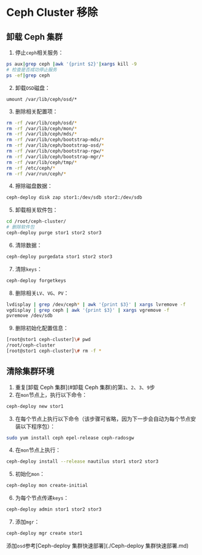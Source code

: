 # Ceph Cluster 移除    


## 卸载 Ceph 集群

1. 停止`ceph`相关服务：

```bash
ps aux|grep ceph |awk '{print $2}'|xargs kill -9
# 检查是否成功停止服务
ps -ef|grep ceph
```

2. 卸载`OSD`磁盘：

```basah
umount /var/lib/ceph/osd/*
```

3. 删除相关配置项：

```bash
rm -rf /var/lib/ceph/osd/*
rm -rf /var/lib/ceph/mon/*
rm -rf /var/lib/ceph/mds/*
rm -rf /var/lib/ceph/bootstrap-mds/*
rm -rf /var/lib/ceph/bootstrap-osd/*
rm -rf /var/lib/ceph/bootstrap-rgw/*
rm -rf /var/lib/ceph/bootstrap-mgr/*
rm -rf /var/lib/ceph/tmp/*
rm -rf /etc/ceph/*
rm -rf /var/run/ceph/*
```

4. 擦除磁盘数据：

```bash
ceph-deploy disk zap stor1:/dev/sdb stor2:/dev/sdb
```


5. 卸载相关软件包：

```bash
cd /root/ceph-cluster/
# 删除软件包
ceph-deploy purge stor1 stor2 stor3
```

6. 清除数据：

```bash
ceph-deploy purgedata stor1 stor2 stor3
```

7. 清除`keys`：

```bash
ceph-deploy forgetkeys
```

8. 删除相关`LV`、`VG`、`PV`：

```bash
lvdisplay | grep /dev/ceph* | awk '{print $3}' | xargs lvremove -f
vgdisplay | grep ceph | awk '{print $3}' | xargs vgremove -f
pvremove /dev/sdb
```

9. 删除初始化配置信息：

```bash
[root@stor1 ceph-cluster]\# pwd
/root/ceph-cluster
[root@stor1 ceph-cluster]\# rm -f *
```

## 清除集群环境

1. 重复[卸载 Ceph 集群](#卸载 Ceph 集群)的第`1`、`2`、`3`、`9`步
2. 在`mon`节点上，执行以下命令：

```bash
ceph-deploy new stor1
```

3. 在每个节点上执行以下命令（该步骤可省略，因为下一步会自动为每个节点安装以下程序包）：

```bash
sudo yum install ceph epel-release ceph-radosgw
```

4. 在`mon`节点上执行：

```bash
ceph-deploy install --release nautilus stor1 stor2 stor3
```

5. 初始化`mon`：

```bash
ceph-deploy mon create-initial
```

6. 为每个节点传递`keys`：

```bash
ceph-deploy admin stor1 stor2 stor3
```

7. 添加`mgr`：

```bash
ceph-deploy mgr create stor1
```

添加`osd`参考[Ceph-deploy 集群快速部署](./Ceph-deploy 集群快速部署.md)

